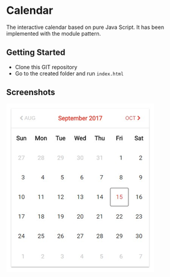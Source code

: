 # Calendar

The interactive calendar based on pure Java Script. It has been implemented with the module pattern.

## Getting Started

* Clone this GIT repository
* Go to the created folder and run `index.html`

## Screenshots

![The interactive calendar](screenshots/01.jpg)